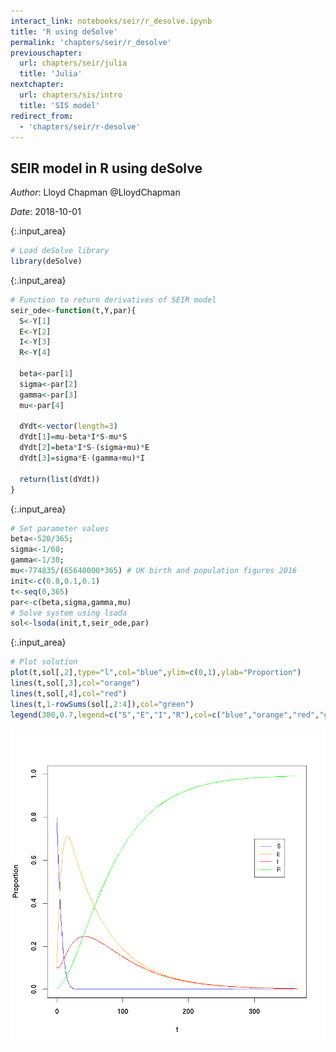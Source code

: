 ```yaml
---
interact_link: notebooks/seir/r_desolve.ipynb
title: 'R using deSolve'
permalink: 'chapters/seir/r_desolve'
previouschapter:
  url: chapters/seir/julia
  title: 'Julia'
nextchapter:
  url: chapters/sis/intro
  title: 'SIS model'
redirect_from:
  - 'chapters/seir/r-desolve'
---
```


## SEIR model in R using deSolve

*Author*: Lloyd Chapman @LloydChapman

*Date*: 2018-10-01


{:.input_area}
```R
# Load deSolve library
library(deSolve)
```


{:.input_area}
```R
# Function to return derivatives of SEIR model
seir_ode<-function(t,Y,par){
  S<-Y[1]
  E<-Y[2]
  I<-Y[3]
  R<-Y[4]
  
  beta<-par[1]
  sigma<-par[2]
  gamma<-par[3]
  mu<-par[4]
  
  dYdt<-vector(length=3)
  dYdt[1]=mu-beta*I*S-mu*S
  dYdt[2]=beta*I*S-(sigma+mu)*E
  dYdt[3]=sigma*E-(gamma+mu)*I
  
  return(list(dYdt))
}
```


{:.input_area}
```R
# Set parameter values
beta<-520/365;
sigma<-1/60;
gamma<-1/30;
mu<-774835/(65640000*365) # UK birth and population figures 2016
init<-c(0.8,0.1,0.1)
t<-seq(0,365)
par<-c(beta,sigma,gamma,mu)
# Solve system using lsoda
sol<-lsoda(init,t,seir_ode,par)
```


{:.input_area}
```R
# Plot solution
plot(t,sol[,2],type="l",col="blue",ylim=c(0,1),ylab="Proportion")
lines(t,sol[,3],col="orange")
lines(t,sol[,4],col="red")  
lines(t,1-rowSums(sol[,2:4]),col="green")
legend(300,0.7,legend=c("S","E","I","R"),col=c("blue","orange","red","green"), lty=1, cex=0.8)
```


![png](../../images/chapters/seir/r_desolve_5_0.png)

